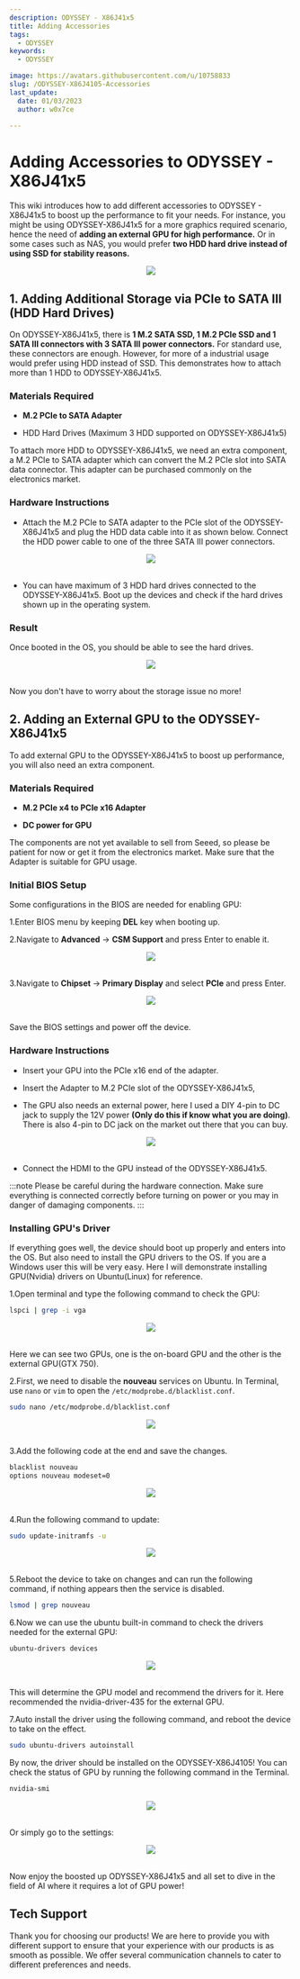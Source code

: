 ```yaml
---
description: ODYSSEY - X86J41x5
title: Adding Accessories
tags:
  - ODYSSEY
keywords:
  - ODYSSEY

image: https://avatars.githubusercontent.com/u/10758833
slug: /ODYSSEY-X86J4105-Accessories
last_update:
  date: 01/03/2023
  author: w0x7ce

---
```


# Adding Accessories to ODYSSEY - X86J41x5

This wiki introduces how to add different accessories to ODYSSEY - X86J41x5 to boost up the performance to fit your needs. For instance, you might be using ODYSSEY-X86J41x5 for a more graphics required scenario, hence the need of **adding an external GPU for high performance.** Or in some cases such as NAS, you would prefer **two HDD hard drive instead of using SSD for stability reasons.**

<div align="center"><img width={500} src="https://files.seeedstudio.com/wiki/ODYSSEY-X86J4105864/img/driver-installed-2.png" /></div>

## 1. Adding Additional Storage via PCIe to SATA III (HDD Hard Drives)

On ODYSSEY-X86J41x5, there is **1 M.2 SATA SSD, 1 M.2 PCIe SSD and 1 SATA III connectors with 3 SATA III power connectors.** For standard use, these connectors are enough. However, for more of a industrial usage would prefer using HDD instead of SSD. This demonstrates how to attach more than 1 HDD to ODYSSEY-X86J41x5.

### Materials Required

- **M.2 PCIe to SATA Adapter**

- HDD Hard Drives (Maximum 3 HDD supported on ODYSSEY-X86J41x5)

To attach more HDD to ODYSSEY-X86J41x5, we need an extra component, a M.2 PCIe to SATA adapter which can convert the M.2 PCIe slot into SATA data connector. This adapter can be purchased commonly on the electronics market.

### Hardware Instructions

- Attach the  M.2 PCIe to SATA adapter to the PCIe slot of the ODYSSEY-X86J41x5 and plug the HDD data cable into it as shown below. Connect the HDD power cable to one of the three SATA III power connectors.

<div>
  <div align="center"><img src="https://files.seeedstudio.com/wiki/ODYSSEY-X86J4105864/img/HDD.jpg" /></div>
  <br />
</div>

- You can have maximum of 3 HDD hard drives connected to the ODYSSEY-X86J41x5. Boot up the devices and check if the hard drives shown up in the operating system.

### Result

Once booted in the OS, you should be able to see the hard drives.
<div>
  <div align="center"><img width="{500}" src="https://files.seeedstudio.com/wiki/ODYSSEY-X86J4105864/img/HDD-OS.png" /></div>
  <br />
</div>

Now you don't have to worry about the storage issue no more!

## 2. Adding an External GPU to the ODYSSEY-X86J41x5

To add external GPU to the ODYSSEY-X86J41x5 to boost up performance, you will also need an extra component.

### Materials Required

- **M.2 PCIe x4 to PCIe x16 Adapter**

- **DC power for GPU**

The components are not yet available to sell from Seeed, so please be patient for now or get it from the electronics market. Make sure that the Adapter is suitable for GPU usage.

### Initial BIOS Setup

Some configurations in the BIOS are needed for enabling GPU:

1.Enter BIOS menu by keeping **DEL** key when booting up.

2.Navigate to **Advanced** -> **CSM Support** and press Enter to enable it.

<div>
  <div align="center"><img width="{500}" src="https://files.seeedstudio.com/wiki/ODYSSEY-X86J4105864/img/biosSetting.jpg" /></div>
  <br />
</div>

3.Navigate to **Chipset** -> **Primary Display** and select **PCIe** and press Enter.

<div>
  <div align="center"><img width="{500}" src="https://files.seeedstudio.com/wiki/ODYSSEY-X86J4105864/img/chipset.png" /></div>
  <br />
</div>

Save the BIOS settings and power off the device.

### Hardware Instructions

- Insert your GPU into the PCIe x16 end of the adapter.

- Insert the Adapter to M.2 PCIe slot of the ODYSSEY-X86J41x5,

- The GPU also needs an external power, here I used a DIY 4-pin to DC jack to supply the 12V power **(Only do this if know what you are doing)**. There is also 4-pin to DC jack on the market out there that you can buy.

<div>
  <div align="center"><img width="{500}" src="https://files.seeedstudio.com/wiki/ODYSSEY-X86J4105864/img/GPU-connect.jpg" /></div>
  <br />
</div>

- Connect the HDMI to the GPU instead of the ODYSSEY-X86J41x5.

:::note
Please be careful during the hardware connection. Make sure everything is connected correctly before turning on power or you may in danger of damaging components.
:::

### Installing GPU's Driver

If everything goes well, the device should boot up properly and enters into the OS. But also need to install the GPU drivers to the OS. If you are a Windows user this will be very easy. Here I will demonstrate installing GPU(Nvidia) drivers on Ubuntu(Linux) for reference.

1.Open terminal and type the following command to check the GPU:

```bash
lspci | grep -i vga
```

<div>
  <div align="center"><img width="{500}" src="https://files.seeedstudio.com/wiki/ODYSSEY-X86J4105864/img/lspci.png" /></div>
  <br />
</div>

Here we can see two GPUs, one is the on-board GPU and the other is the external GPU(GTX 750).

2.First, we need to disable the **nouveau** services on Ubuntu. In Terminal, use `nano` or `vim` to open the `/etc/modprobe.d/blacklist.conf`.

```bash
sudo nano /etc/modprobe.d/blacklist.conf
```

<div>
  <div align="center"><img width="{500}" src="https://files.seeedstudio.com/wiki/ODYSSEY-X86J4105864/img/block-1.png" /></div>
  <br />
</div>

3.Add the following code at the end and save the changes.

```bash
blacklist nouveau
options nouveau modeset=0
```

<div>
  <div align="center"><img width="{500}" src="https://files.seeedstudio.com/wiki/ODYSSEY-X86J4105864/img/block-2.png" /></div>
  <br />
</div>

4.Run the following command to update:

```bash
sudo update-initramfs -u
```

<div>
  <div align="center"><img width="{500}" src="https://files.seeedstudio.com/wiki/ODYSSEY-X86J4105864/img/block-3.png" /></div>
  <br />
</div>

5.Reboot the device to take on changes and can run the following command, if nothing appears then the service is disabled.

```bash
lsmod | grep nouveau
```

6.Now we can use the ubuntu built-in command to check the drivers needed for the external GPU:

```bash
ubuntu-drivers devices
```

<div>
  <div align="center"><img width="{500}" src="https://files.seeedstudio.com/wiki/ODYSSEY-X86J4105864/img/drivers.png" /></div>
  <br />
</div>

This will determine the GPU model and recommend the drivers for it. Here recommended the nvidia-driver-435 for the external GPU.

7.Auto install the driver using the following command, and reboot the device to take on the effect.

```bash
sudo ubuntu-drivers autoinstall
```

By now, the driver should be installed on the ODYSSEY-X86J4105! You can check the status of GPU by running the following command in the Terminal.

```bash
nvidia-smi
```

<div>
  <div align="center"><img width="{500}" src="https://files.seeedstudio.com/wiki/ODYSSEY-X86J4105864/img/driver-installed-1.png" /></div>
  <br />
</div>

Or simply go to the settings:

<div>
  <div align="center"><img width={500} src="https://files.seeedstudio.com/wiki/ODYSSEY-X86J4105864/img/driver-installed-2.png" /></div>
  <br />
</div>

Now enjoy the boosted up ODYSSEY-X86J41x5 and all set to dive in the field of AI where it requires a lot of GPU power!

## Tech Support

Thank you for choosing our products! We are here to provide you with different support to ensure that your experience with our products is as smooth as possible. We offer several communication channels to cater to different preferences and needs.

<div class="button_tech_support_container">
<a href="https://forum.seeedstudio.com/" class="button_forum"></a> 
<a href="https://www.seeedstudio.com/contacts" class="button_email"></a>
</div>

<div class="button_tech_support_container">
<a href="https://discord.gg/eWkprNDMU7" class="button_discord"></a> 
<a href="https://github.com/Seeed-Studio/wiki-documents/discussions/69" class="button_discussion"></a>
</div>
